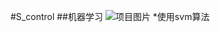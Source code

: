 #S_control
##机器学习
![项目图片](https://github.com/cytherea/S_control/blob/master/app/src/main/res/drawable/zm.png)
*使用svm算法
